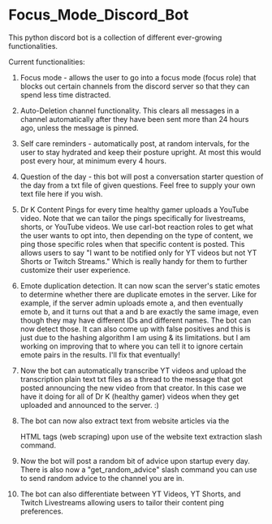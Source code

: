 # Focus_Mode_Discord_Bot
This python discord bot is a collection of different ever-growing functionalities. 

Current functionalities: 

1. Focus mode - allows the user to go into a focus mode (focus role) that blocks out certain channels from the discord server so that they can spend less time distracted.

2. Auto-Deletion channel functionality. This clears all messages in a channel automatically after they have been sent more than 24 hours ago, unless the message is pinned.

3. Self care reminders - automatically post, at random intervals, for the user to stay hydrated and keep their posture upright. At most this would post every hour, at minimum every 4 hours.

4. Question of the day - this bot will post a conversation starter question of the day from a txt file of given questions. Feel free to supply your own text file here if you wish.

5. Dr K Content Pings for every time healthy gamer uploads a YouTube video. Note that we can tailor the pings specifically for livestreams, shorts, or YouTube videos. We use carl-bot reaction roles to get what the user wants to opt into, then depending on the type of content, we ping those specific roles when that specific content is posted. This allows users to say "I want to be notified only for YT videos but not YT Shorts or Twitch Streams." Which is really handy for them to further customize their user experience. 

6. Emote duplication detection. It can now scan the server's static emotes to determine whether there are duplicate emotes in the server. Like for example, if the server admin uploads emote a, and then eventually emote b, and it turns out that a and b are exactly the same image, even though they may have different IDs and different names. The bot can now detect those. It can also come up with false positives and this is just due to the hashing algorithm I am using & its limitations. but I am working on improving that to where you can tell it to ignore certain emote pairs in the results. I'll fix that eventually!

7. Now the bot can automatically transcribe YT videos and upload the transcription plain text txt files as a thread to the message that got posted announcing the new video from that creator. In this case we have it doing for all of Dr K (healthy gamer) videos when they get uploaded and announced to the server. :) 

8. The bot can now also extract text from website articles via the </p> HTML tags (web scraping) upon use of the website text extraction slash command.

9. Now the bot will post a random bit of advice upon startup every day. There is also now a "get_random_advice" slash command you can use to send random advice to the channel you are in. 

10. The bot can also differentiate between YT Videos, YT Shorts, and Twitch Livestreams allowing users to tailor their content ping preferences.
